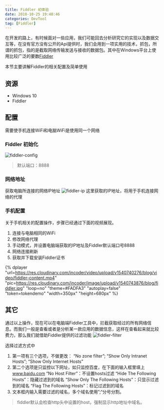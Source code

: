 ```yaml
---
title: Fiddler 初体验
date: 2018-10-25 19:40:46
categories: DevTool
tag: [Fiddler]
---
```


在开发的路上，有时候面对一些应用，我们可能回去分析研究它的实现以及数据交互等，在没有官方没有公开的Api提供时，我们会用到一项实用的技术，抓包，所谓的抓包，指的是截取网络传输发送与接收的数据包。其中在Windows平台上使用比较广泛的要数[Fiddler](https://www.telerik.com/fiddler)

本节主要讲解Fiddler的相关配置及简单使用

## 资源
* Windows 10
* Fiddler

## 配置
需要使手机连接WiFi和电脑WiFi是使用同一个网络
### Fiddler 初始化
![fiddler-config](https://res.cloudinary.com/incoder/image/upload/v1540742306/blog/fiddler-config.png)
>默认端口：8888

### 网络地址
获取电脑所连接的网络IP地址
![fiddler-ip](https://res.cloudinary.com/incoder/image/upload/v1540742723/blog/fiddler-ip.png)
这里获取的IP地址，将用于手机连接网络的代理

### 手机配置
关于手机相关的配置操作，步骤已经通过下面的视频展现。
1. 连接与电脑相同的WiFi
2. 修改网络代理
3. 手动模式，并设置电脑端获取的IP地址及Fiddler默认端口号8888
4. 网络连接刷新
5. 获取并下载安装Fiddler证书

{% dplayer "url=https://res.cloudinary.com/incoder/video/upload/v1540740276/blog/video/fiddler-content.mp4" "pic=https://res.cloudinary.com/incoder/image/upload/v1540743876/blog/fiddler.jpg" "loop=no" "theme=#FADFA3" "autoplay=false" "token=tokendemo" "width=350px" "height=680px" %}

## 其它
通过以上操作，现在可以在电脑端Fiddler工具中，拦截获取经过的所有网络信息。而我们一般是查看或者是分析某一款应用的数据信息，这样在查看起来就比较费力，那么我们就借助Fiddler提供的过滤功能
![fiddler-filter](https://res.cloudinary.com/incoder/image/upload/v1540743106/blog/fiddler-filter.png)

选择过滤方式中
1. 第一项有三个选项，不做更改：
    “No zone filter”;
    “Show Only Intranet Hosts”;
    “Show Only Internet Hosts”
2. 第二个选项是只监控以下网址，如只监控百度，在下面的输入框里填上 www.baidu.com
    “No Host Filter”：不设置hosts过滤
    “Hide The Following Hosts”：隐藏过滤到的域名
    “Show Only The Following Hosts”：只显示过滤到的域名
    “Flag The Following Hosts”：标记过滤到的域名
3. 文本框内输入需要过滤的域名，多个域名使用”;“分号分割。
>fiddler默认会检查http头中设置的host，强制显示http地址中域名。